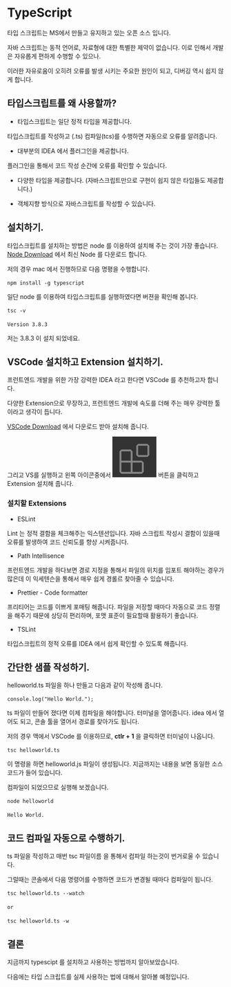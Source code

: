 # TypeScript

타입 스크립트는 MS에서 만들고 유지하고 있는 오픈 소스 입니다.

자바 스크립트는 동적 언어로, 자료형에 대한 특별한 제약이 없습니다. 이로 인해서 개발은 자유롭게 편하게 수행할 수 있으나.

이러한 자유로움이 오히려 오류를 발생 시키는 주요한 원인이 되고, 디버깅 역시 쉽지 않게 합니다.

## 타입스크립트를 왜 사용할까?

- 타입스크립트는 일단 정적 타입을 제공합니다.

타입스크립트를 작성하고 (.ts) 컴파일(tcs)를 수행하면 자동으로 오류를 알려줍니다.

- 대부분의 IDEA 에서 플러그인을 제공합니다.

플러그인을 통해서 코드 작성 순간에 오류를 확인할 수 있습니다.

- 다양한 타입을 제공합니다. (자바스크립트만으로 구현이 쉽지 않은 타입들도 제공합니다.)

- 객체지향 방식으로 자바스크립트를 작성할 수 있습니다.

## 설치하기.

타입스크립트를 설치하는 방법은 node 를 이용하여 설치해 주는 것이 가장 좋습니다. [Node Download](https://nodejs.org/ko/download/) 에서 최신 Node 를 다운로드 합니다.

저의 경우 mac 에서 진행하므로 다음 명평을 수행합니다.

```
npm install -g typescript
```

일단 node 를 이용하여 타입스크립트를 실행하였다면 버젼을 확인해 봅니다.

```
tsc -v

Version 3.8.3
```

저는 3.8.3 이 설치 되었네요.

## VSCode 설치하고 Extension 설치하기.

프런트엔드 개발을 위한 가장 강력한 IDEA 라고 한다면 VSCode 를 추천하고자 합니다.

다양한 Extension으로 무장하고, 프런트엔드 개발에 속도를 더해 주는 매우 걍력한 툴이라고 생각이 듭니다.

[VSCode Download](https://code.visualstudio.com/download) 에서 다운로드 받아 설치해 줍니다.

그리고 VS를 실행하고 왼쪽 아이콘중에서 ![img01](./imgs/typescript01.png) 버튼을 클릭하고 Extension 설치해 줍니다.

### 설치할 Extensions

- ESLint

Lint 는 정적 결함을 체크해주는 익스텐션입니다.
자바 스크립트 작성시 결함이 있을때 오류를 발생하여 코드 신뢰도를 향상 시켜줍니다.

- Path Intellisence

프런트엔드 개발을 하다보면 경로 지정을 통해서 파일의 위치를 임포트 해야하는 경우가 많은데 이 익세텐슨을 통해서 매우 쉽게 경롤르 찾아줄 수 있습니다.

- Prettier - Code formatter

프리티어는 코드를 이쁘게 포매팅 해줍니다. 파일을 저장할 때마다 자동으로 코드 정렬을 해주기 때문에 상당히 편리하며, 포맷 표준이 필요할때 활용하기 좋습니다.

- TSLint

타입스크립트의 정적 오류를 IDEA 에서 쉽게 확인할 수 있도록 해줍니다.

## 간단한 샘플 작성하기.

helloworld.ts 파일을 하나 만들고 다음과 같이 작성해 줍니다.

```
console.log("Hello World.");
```

ts 파일이 만들어 졌다면 이제 컴파일을 해야합니다. 터미널을 열어줍니다. idea 에서 열어도 되고, 콘솔 툴을 열어서 경로를 찾아가도 됩니다.

저의 경우 맥에서 VSCode 를 이용하므로, **ctlr + 1** 을 클릭하면 터미널이 나옵니다.

```
tsc helloworld.ts
```

이 명령을 하면 helloworld.js 파일이 생성됩니다. 지금까지는 내용을 보면 동일한 소스 코드가 들어 있습니다. 

컴파일이 되었으므로 실행해 보겠습니다. 

```
node helloworld 

Hello World.
```

## 코드 컴파일 자동으로 수행하기. 

ts 파일을 작성하고 매번 tsc 파일이름 을 통해서 컴파일 하는것이 번거로울 수 있습니다. 

그럴때는 콘솔에서 다음 명령어를 수행하면 코드가 변경될 때마다 컴파일이 됩니다. 

```
tsc helloworld.ts --watch

or 

tsc helloworld.ts -w
```

## 결론

지금까지 typescipt 를 설치하고 사용하는 방법까지 알아보았습니다. 

다음에는 타입 스크립트를 실제 사용하는 법에 대해서 알아볼 예정입니다. 
